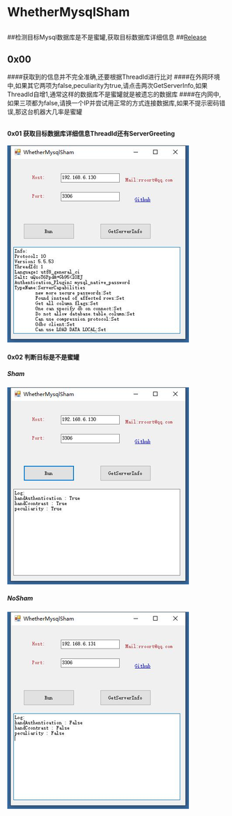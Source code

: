 # WhetherMysqlSham
##
##检测目标Mysql数据库是不是蜜罐,获取目标数据库详细信息
##[Release](https://github.com/BeichenDream/WhetherMysqlSham/raw/master/Release/WhetherMysqlSham.exe)

##   0x00
####获取到的信息并不完全准确,还要根据ThreadId进行比对
####在外网环境中,如果其它两项为false,peculiarity为true,请点击两次GetServerInfo,如果ThreadId自增1,通常这样的数据库不是蜜罐就是被遗忘的数据库
####在内网中,如果三项都为false,请换一个IP并尝试用正常的方式连接数据库,如果不提示密码错误,那这台机器大几率是蜜罐
##
####  0x01 获取目标数据库详细信息ThreadId还有ServerGreeting

![ServerInfo](https://raw.githubusercontent.com/BeichenDream/WhetherMysqlSham/master/png/ShamInfo.jpg)

####  0x02 判断目标是不是蜜罐

##### Sham

![Sham](https://raw.githubusercontent.com/BeichenDream/WhetherMysqlSham/master/png/Sham.jpg)

##### NoSham

![NoSham](https://raw.githubusercontent.com/BeichenDream/WhetherMysqlSham/master/png/NoSham.jpg)
